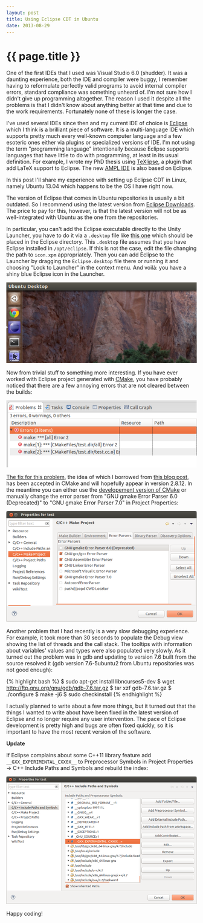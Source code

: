 ```yaml
---
layout: post
title: Using Eclipse CDT in Ubuntu
date: 2013-08-29
---
```


{{ page.title }}
================

One of the first IDEs that I used was Visual Studio 6.0 (shudder). It was a daunting
experience, both the IDE and compiler were buggy, I remember having to reformulate
perfectly valid programs to avoid internal compiler errors, standard compliance
was something unheard of. I'm not sure how I didn't give up programming altogether.
The reason I used it despite all the problems is that I didn't know about anything
better at that time and due to the work requirements. Fortunately none of these is
longer the case.

I've used several IDEs since then and my current IDE of choice is
[Eclipse](http://www.eclipse.org/) which I think is a brilliant piece of software.
It is a multi-language IDE which supports pretty much every well-known computer
language and a few esoteric ones either via plugins or specialized versions of IDE.
I'm not using the term "programming language" intentionally because Eclipse supports
languages that have little to do with programming, at least in its usual definition.
For example, I wrote my PhD thesis using [TeXlipse](http://texlipse.sourceforge.net/),
a plugin that add LaTeX support to Eclipse.
The new [AMPL IDE](http://www.ampl.com/IDE/beta.html) is also based on Eclipse.

In this post I'll share my experience with setting up Eclipse CDT in Linux,
namely Ubuntu 13.04 which happens to be the OS I have right now.

The version of Eclipse that comes in Ubuntu repositories is usually
a bit outdated. So I recommend using the latest version from
[Eclipse Downloads](http://www.eclipse.org/downloads/).
The price to pay for this, however, is that the latest version will not
be as well-integrated with Ubuntu as the one from the repositories.

In particular, you can't add the Eclipse executable directly to the
Unity Launcher, you have to do it via a `.desktop` file like
[this one](/files/Eclipse.desktop) which should be placed in the Eclipse
directory. This `.desktop` file assumes that
you have Eclipse installed in `/opt/eclipse`. If this is not the case,
edit the file changing the path to `icon.xpm` appropriately. Then you
can add Eclipse to the Launcher by dragging the `Eclipse.desktop` file
there or running it and choosing "Lock to Launcher" in the context menu.
And voilà: you have a shiny blue Eclipse icon in the Launcher.

<img border="0" src="/img/eclipse-launcher.png" title="Eclipse in the Unity Launcher"/>

Now from trivial stuff to something more interesting. If you have ever worked with
Eclipse project generated with [CMake](http://cmake.org/), you have probably noticed
that there are a few annoying errors that are not cleared between the builds:

<img border="0" src="/img/eclipse-errors.png" title="Eclipse Errors"/>

[The fix for this problem](https://github.com/Kitware/CMake/pull/38), the idea of which
I borrowed from [this blog post](http://www.jazzbee.com/blog/?p=76), has been accepted
in CMake and will hopefully appear in version 2.8.12. In the meantime you can either
use the [developement version of CMake](https://github.com/Kitware/CMake) or
manually change the error parser from "GNU gmake Error Parser 6.0 (Deprecated)"
to "GNU gmake Error Parser 7.0" in Project Properties:

<img border="0" src="/img/eclipse-error-parser.png" title="Eclipse error parser" width="640"/>

Another problem that I had recently is a very slow debugging experience.
For example, it took more than 30 seconds to populate the Debug view showing
the list of threads and the call stack. The tooltips with information about
variables' values and types were also populated very slowly. As it turned out
the problem was in gdb and updating to version 7.6 built from the source
resolved it (gdb version 7.6-5ubuntu2 from Ubuntu repositories was not good enough):

{% highlight bash %}
$ sudo apt-get install libncurses5-dev
$ wget http://ftp.gnu.org/gnu/gdb/gdb-7.6.tar.gz
$ tar xzf gdb-7.6.tar.gz
$ ./configure
$ make -j6
$ sudo checkinstall
{% endhighlight %}

I actually planned to write about a few more things, but it turned out that
the things I wanted to write about have been fixed in the latest version of
Eclipse and no longer require any user intervention. The pace of Eclipse development
is pretty high and bugs are often fixed quickly, so it is important to have the
most recent version of the software.

**Update**

If Eclipse complains about some C++11 library feature add `__GXX_EXPERIMENTAL_CXX0X__`
to Preprocessor Symbols in Project Properties -> C++ Include Paths and Symbols
and rebuild the index:

<img border="0" src="/img/eclipse-cxx0x-macro.png"
 title="Eclipse Preprocessor Symbols" width="640"/>


Happy coding!
